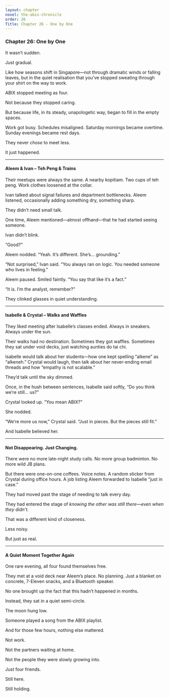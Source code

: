 ```yaml
---
layout: chapter
novel: the-abix-chronicle
order: 26
Title: Chapter 26 - One by One
---
```


### **Chapter 26: One by One**

It wasn’t sudden.

Just gradual.

Like how seasons shift in Singapore—not through dramatic winds or falling leaves, but in the quiet realisation that you’ve stopped sweating through your shirt on the way to work.

ABIX stopped meeting as four.

Not because they stopped caring.

But because life, in its steady, unapologetic way, began to fill in the empty spaces.

Work got busy. Schedules misaligned. Saturday mornings became overtime. Sunday evenings became rest days.

They never *chose* to meet less.

It just happened.

---

#### **Aleem & Ivan – Teh Peng & Trains**

Their meetups were always the same. A nearby kopitiam. Two cups of teh peng. Work clothes loosened at the collar.

Ivan talked about signal failures and department bottlenecks. Aleem listened, occasionally adding something dry, something sharp.

They didn’t need small talk.

One time, Aleem mentioned—almost offhand—that he had started seeing someone.

Ivan didn’t blink.

“Good?”

Aleem nodded. “Yeah. It’s different. She’s… grounding.”

“Not surprised,” Ivan said. “You always ran on logic. You needed someone who lives in feeling.”

Aleem paused. Smiled faintly. “You say that like it’s a fact.”

“It is. I’m the analyst, remember?”

They clinked glasses in quiet understanding.

---

#### **Isabelle & Crystal – Walks and Waffles**

They liked meeting after Isabelle’s classes ended. Always in sneakers. Always under the sun.

Their walks had no destination. Sometimes they got waffles. Sometimes they sat under void decks, just watching aunties do tai chi.

Isabelle would talk about her students—how one kept spelling “alkene” as “alkeneh.” Crystal would laugh, then talk about her never-ending email threads and how “empathy is not scalable.”

They’d talk until the sky dimmed.

Once, in the hush between sentences, Isabelle said softly, “Do you think we’re still... us?”

Crystal looked up. “You mean ABIX?”

She nodded.

“We’re more us now,” Crystal said. “Just in pieces. But the pieces still fit.”

And Isabelle believed her.

---

#### **Not Disappearing. Just Changing.**

There were no more late-night study calls. No more group badminton. No more wild JB plans.

But there were one-on-one coffees. Voice notes. A random sticker from Crystal during office hours. A job listing Aleem forwarded to Isabelle “just in case.”

They had moved past the stage of needing to talk every day.

They had entered the stage of *knowing the other was still there—even when they didn’t.*

That was a different kind of closeness.

Less noisy.

But just as real.

---

#### **A Quiet Moment Together Again**

One rare evening, all four found themselves free.

They met at a void deck near Aleem’s place. No planning. Just a blanket on concrete, 7-Eleven snacks, and a Bluetooth speaker.

No one brought up the fact that this hadn’t happened in months.

Instead, they sat in a quiet semi-circle.

The moon hung low.

Someone played a song from the ABIX playlist.

And for those few hours, nothing else mattered.

Not work.

Not the partners waiting at home.

Not the people they were slowly growing into.

Just four friends.

Still here.

Still holding.